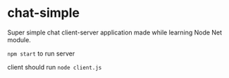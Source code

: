 # chat-simple

Super simple chat client-server application made while learning Node Net module.

`npm start` to run server

client should run `node client.js`
